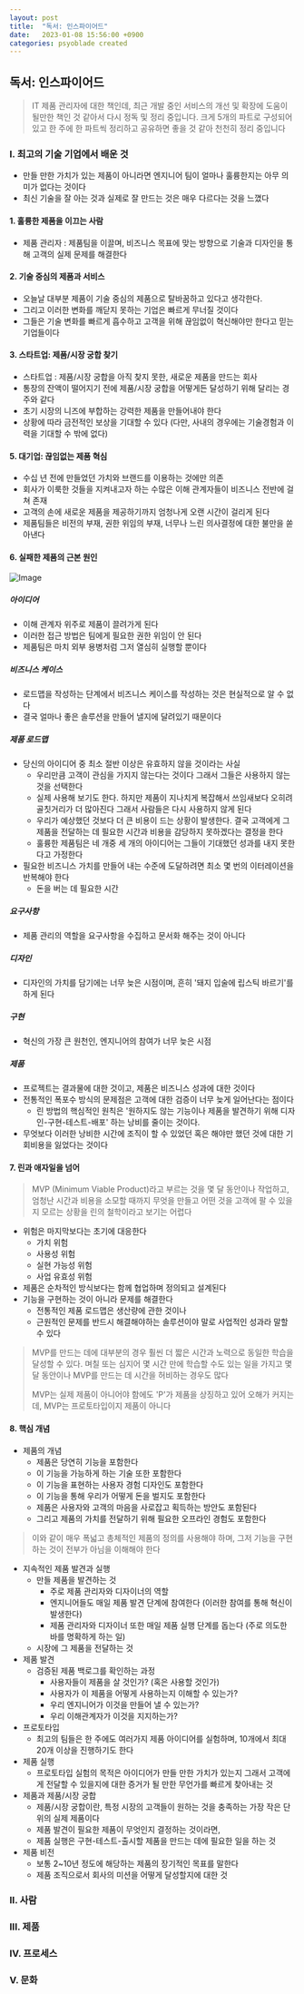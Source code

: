 ```yaml
---
layout: post
title:  "독서: 인스파이어드"
date:   2023-01-08 15:56:00 +0900
categories: psyoblade created
---
```


## 독서: 인스파이어드

>  IT 제품 관리자에 대한 책인데, 최근 개발 중인 서비스의 개선 및 확장에 도움이 될만한 책인 것 같아서 다시 정독 및 정리 중입니다. 크게 5개의 파트로 구성되어 있고 한 주에 한 파트씩 정리하고 공유하면 좋을 것 같아 천천히 정리 중입니다

### I. 최고의 기술 기업에서 배운 것

* 만들 만한 가치가 있는 제품이 아니라면 엔지니어 팀이 얼마나 훌륭한지는 아무 의미가 없다는 것이다
* 최신 기술을 잘 아는 것과 실제로 잘 만드는 것은 매우 다르다는 것을 느꼈다

#### 1. 훌륭한 제품을 이끄는 사람

* 제품 관리자 : 제품팀을 이끌며, 비즈니스 목표에 맞는 방향으로 기술과 디자인을 통해 고객의 실제 문제를 해결한다

#### 2. 기술 중심의 제품과 서비스

* 오늘날 대부분 제품이 기술 중심의 제품으로 탈바꿈하고 있다고 생각한다. 
* 그리고 이러한 변화를 깨닫지 못하는 기업은 빠르게 무너질 것이다
* 그들은 기술 변화를 빠르게 흡수하고 고객을 위해 끊임없이 혁신해야만 한다고 믿는 기업들이다

#### 3. 스타트업: 제품/시장 궁합 찾기

* 스타트업 : 제품/시장 궁합을 아직 찾지 못한, 새로운 제품을 만드는 회사
* 통장의 잔액이 떨어지기 전에 제품/시장 궁합을 어떻게든 달성하기 위해 달리는 경주와 같다
* 초기 시장의 니즈에 부합하는 강력한 제품을 만들어내야 한다
* 상황에 따라 금전적인 보상을 기대할 수 있다 (다만, 사내의 경우에는 기술경험과 이력을 기대할 수 밖에 없다)

#### 5. 대기업: 끊임없는 제품 혁심

* 수십 년 전에 만들었던 가치와 브랜드를 이용하는 것에만 의존
* 회사가 이룩한 것들을 지켜내고자 하는 수많은 이해 관계자들이 비즈니스 전반에 걸쳐 존재
* 고객의 손에 새로운 제품을 제공하기까지 엄청나게 오랜 시간이 걸리게 된다
* 제품팀들은 비전의 부재, 권한 위임의 부재, 너무나 느린 의사결정에 대한 불만을 쏟아낸다

#### 6. 실패한 제품의 근본 원인

![Image](https://pbs.twimg.com/media/EoxSKc0U8AIcfwN?format=jpg&name=large)

##### 아이디어

* 이해 관계자 위주로 제품이 끌려가게 된다
* 이러한 접근 방법은 팀에게 필요한 권한 위임이 안 된다
* 제품팀은 마치 외부 용병처럼 그저 열심히 실행할 뿐이다

##### 비즈니스 케이스

* 로드맵을 작성하는 단계에서 비즈니스 케이스를 작성하는 것은 현실적으로 알 수 없다
* 결국 얼마나 좋은 솔루션을 만들어 낼지에 달려있기 때문이다

##### 제품 로드맵

* 당신의 아이디어 중 최소 절반 이상은 유효하지 않을 것이라는 사실
  * 우리만큼 고객이 관심을 가지지 않는다는 것이다 그래서 그들은 사용하지 않는 것을 선택한다
  * 실제 사용해 보기도 한다. 하지만 제품이 지나치게 복잡해서 쓰임새보다 오히려 골칫거리가 더 많아진다 그래서 사람들은 다시 사용하지 않게 된다
  * 우리가 예상했던 것보다 더 큰 비용이 드는 상황이 발생한다. 결국 고객에게 그 제품을 전달하는 데 필요한 시간과 비용을 감당하지 못하겠다는 결정을 한다
  * 훌륭한 제품팀은 네 개중 세 개의 아이디어는 그들이 기대했던 성과를 내지 못한다고 가정한다
* 필요한 비즈니스 가치를 만들어 내는 수준에 도달하려면 최소 몇 번의 이터레이션을 반복해야 한다
  * 돈을 버는 데 필요한 시간

##### 요구사항

* 제품 관리의 역할을 요구사항을 수집하고 문서화 해주는 것이 아니다

##### 디자인

* 디자인의 가치를 담기에는 너무 늦은 시점이며, 흔히 '돼지 입술에 립스틱 바르기'를 하게 된다

##### 구현

* 혁신의 가장 큰 원천인, 엔지니어의 참여가 너무 늦은 시점

##### 제품

* 프로젝트는 결과물에 대한 것이고, 제품은 비즈니스 성과에 대한 것이다
* 전통적인 폭포수 방식의 문제점은 고객에 대한 검증이 너무 늦게 일어난다는 점이다
  * 린 방법의 핵심적인 원칙은 '원하지도 않는 기능이나 제품을 발견하기 위해 디자인-구현-테스트-배포' 하는 낭비를 줄이는 것이다.
* 무엇보다 이러한 낭비한 시간에 조직이 할 수 있었던 혹은 해야만 했던 것에 대한 기회비용을 잃었다는 것이다

#### 7. 린과 애자일을 넘어

> MVP (Minimum Viable Product)라고 부르는 것을 몇 달 동안이나 작업하고, 엄청난 시간과 비용을 소모할 때까지 무엇을 만들고 어떤 것을 고객에 팔 수 있을지 모르는 상황을 린의 철학이라고 보기는 어렵다

* 위험은 마지막보다는 초기에 대응한다
  * 가치 위험
  * 사용성 위험
  * 실현 가능성 위험
  * 사업 유효성 위험
* 제품은 순차적인 방식보다는 함께 협업하며 정의되고 설계된다
* 기능을 구현하는 것이 아니라 문제를 해결한다
  * 전통적인 제품 로드맵은 생산량에 관한 것이나
  * 근원적인 문제를 반드시 해결해야하는 솔루션이야 말로 사업적인 성과라 말할 수 있다

>  MVP를 만드는 데에 대부분의 경우 훨씬 더 짧은 시간과 노력으로 동일한 학습을 달성할 수 있다. 며칠 또는 심지어 몇 시간 만에 학습할 수도 있는 일을 가지고 몇 달 동안이나 MVP를 만드는 데 시간을 허비하는 경우도 많다
>
>  MVP는 실제 제품이 아니어야 함에도 'P'가 제품을 상징하고 있어 오해가 커지는데, MVP는 프로토타입이지 제품이 아니다

#### 8. 핵심 개념

* 제품의 개념
  * 제품은 당연히 기능을 포함한다
  * 이 기능을 가능하게 하는 기술 또한 포함한다
  * 이 기능을 표현하는 사용자 경험 디자인도 포함한다
  * 이 기능을 통해 우리가 어떻게 돈을 벌지도 포함한다
  * 제품은 사용자와 고객의 마음을 사로잡고 획득하는 방안도 포함된다
  * 그리고 제품의 가치를 전달하기 위해 필요한 오프라인 경험도 포함한다

> 이와 같이 매우 폭넓고 총체적인 제품의 정의를 사용해야 하며, 그저 기능을 구현하는 것이 전부가 아님을 이해해야 한다

* 지속적인 제품 발견과 실행
  * 만들 제품을 발견하는 것
    * 주로 제품 관리자와 디자이너의 역할
    * 엔지니어들도 매일 제품 발견 단계에 참여한다 (이러한 참여를 통해 혁신이 발생한다)
    * 제품 관리자와 디자이너 또한 매일 제품 실행 단계를 돕는다 (주로 의도한 바를 명확하게 하는 일)
  * 시장에 그 제품을 전달하는 것
* 제품 발견
  * 검증된 제품 백로그를 확인하는 과정
    * 사용자들이 제품을 살 것인가? (혹은 사용할 것인가)
    * 사용자가 이 제품을 어떻게 사용하는지 이해할 수 있는가?
    * 우리 엔지니어가 이것을 만들어 낼 수 있는가?
    * 우리 이해관계자가 이것을 지지하는가?
* 프로토타입
  * 최고의 팀들은 한 주에도 여러가지 제품 아이디어를 실험하며, 10개에서 최대 20개 이상을 진행하기도 한다
* 제품 실행
  * 프로토타입 실험의 목적은 아이디어가 만들 만한 가치가 있는지 그래서 고객에게 전달할 수 있을지에 대한 증거가 될 만한 무언가를 빠르게 찾아내는 것
* 제품과 제품/시장 궁합
  * 제품/시장 궁합이란, 특정 시장의 고객들이 원하는 것을 충족하는 가장 작은 단위의 실제 제품이다
  * 제품 발견이 필요한 제품이 무엇인지 결정하는 것이라면,
  * 제품 실행은 구현-테스트-출시할 제품을 만드는 데에 필요한 일을 하는 것
* 제품 비전
  * 보통 2~10년 정도에 해당하는 제품의 장기적인 목표를 말한다
  * 제품 조직으로서 회사의 미션을 어떻게 달성할지에 대한 것

### II. 사람

### III. 제품

### IV. 프로세스

### V. 문화